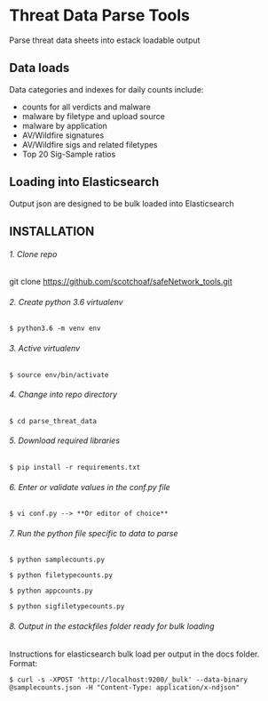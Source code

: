 # Threat Data Parse Tools
Parse threat data sheets into estack loadable output


## Data loads

Data categories and indexes for daily counts include:

* counts for all verdicts and malware
* malware by filetype and upload source
* malware by application
* AV/Wildfire signatures
* AV/Wildfire sigs and related filetypes
* Top 20 Sig-Sample ratios


## Loading into Elasticsearch

Output json are designed to be bulk loaded into Elasticsearch


## INSTALLATION

###### 1. Clone repo
git clone https://github.com/scotchoaf/safeNetwork_tools.git

###### 2. Create python 3.6 virtualenv
```
$ python3.6 -m venv env
```

###### 3. Active virtualenv
```
$ source env/bin/activate
```

###### 4. Change into repo directory
```
$ cd parse_threat_data
```

###### 5. Download required libraries
```
$ pip install -r requirements.txt
```

###### 6. Enter or validate values in the conf.py file
```
$ vi conf.py --> **Or editor of choice**
```

###### 7. Run the python file specific to data to parse
```
$ python samplecounts.py

$ python filetypecounts.py

$ python appcounts.py

$ python sigfiletypecounts.py
```

###### 8. Output in the estackfiles folder ready for bulk loading

Instructions for elasticsearch bulk load per output in the docs folder. Format:

```
$ curl -s -XPOST 'http://localhost:9200/_bulk' --data-binary @samplecounts.json -H "Content-Type: application/x-ndjson"
```

